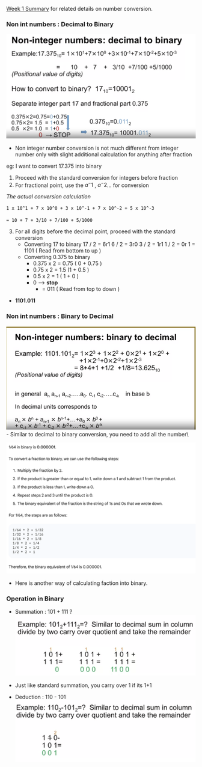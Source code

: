 [Week 1 Summary](../Week%201%20Introduction%20to%20number%20bases%20-%20%20conversion%20to%20decimal/Week%201%20Summary.md) for related details on number conversion. 


###  Non int numbers : Decimal to Binary 

![](non_int_number_conversion_decimal_to_binary.png)
- Non integer number conversion is not much different from integer number only with slight additional calculation for anything after fraction

eg: I want to convert 17.375 into binary 
1. Proceed with the standard conversion for integers before fraction
2. For fractional point, use the $a^-1$ , $a^-2$... for conversion

*The actual conversion calculation*
```
1 x 10^1 + 7 x 10^0 + 3 x 10^-1 + 7 x 10^-2 + 5 x 10^-3

= 10 + 7 + 3/10 + 7/100 + 5/1000
```
3. For all digits before the decimal point, proceed with the standard conversion
	 - Converting 17 to binary
		 17 / 2 = 6r1
		 6  / 2 = 3r0
		 3 / 2  = 1r1
		 1 / 2 = 0r 1
		 = 1101 ( Read from bottom to up )
	 - Converting 0.375 to binary
		 - 0.375 x 2 = 0.75 ( 0 + 0.75 )
		-  0.75 x 2 = 1.5 (1 + 0.5 )
		-  0.5 x 2 = 1 ( 1 + 0 )
		-  0 --> **stop**
			-  = 011 ( Read from top to down )
	
  - **1101.011**

### Non int numbers : Binary to Decimal
![](non_int_number_conversion_binary_to_decimal.png)
　- Similar to decimal to binary conversion, you need to add all the number\

![](converting_division_to_binary.png)
- Here is another way of calculating faction into binary. 

### Operation in Binary

- Summation : 101 + 111 ? 
![](../../Pasted%20image%2020231017210919.png)
- Just like standard summation, you carry over 1 if its 1+1

- Deduction : 110 - 101
![](../../Pasted%20image%2020231017211441.png)

